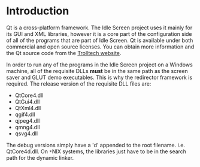 # Introduction #

Qt is a cross-platform framework.  The Idle Screen project uses it mainly for its GUI and XML libraries, however it is a core part of the configuration side of all of the programs that are part of Idle Screen.  Qt is available under both commercial and open source licenses.  You can obtain more information and the Qt source code from the [Trolltech website](http://www.trolltech.com).

In order to run any of the programs in the Idle Screen project on a Windows machine, all of the requisite DLLs **must** be in the same path as the screen saver and GLUT demo executables.  This is why the redirector framework is required.  The release version of the requisite DLL files are:
  * QtCore4.dll
  * QtGui4.dll
  * QtXml4.dll
  * qgif4.dll
  * qjpeg4.dll
  * qmng4.dll
  * qsvg4.dll

The debug versions simply have a 'd' appended to the root filename.  i.e. QtCore4d.dll.  On `*`NIX systems, the libraries just have to be in the search path for the dynamic linker.